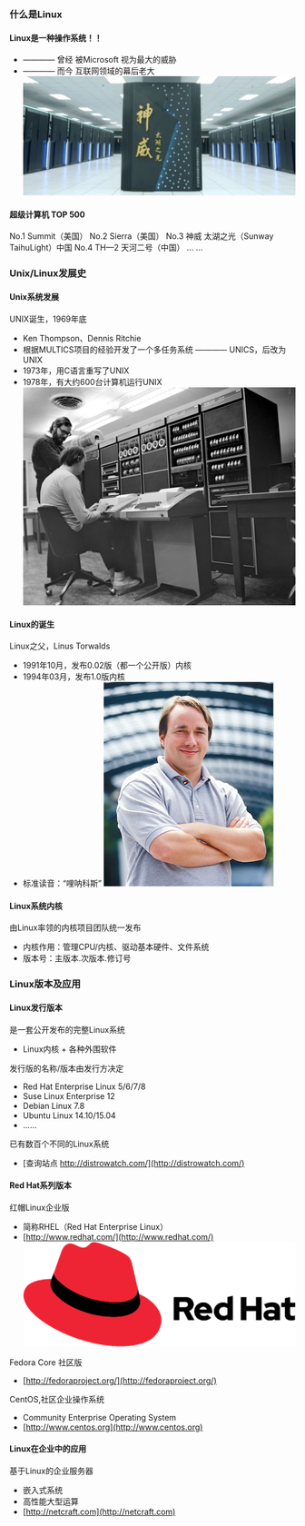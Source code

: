 ### 什么是Linux
#### Linux是一种操作系统！！
- ———— 曾经 被Microsoft 视为最大的威胁
- ———— 而今 互联网领域的幕后老大
![神威 太湖之光](/media/images/editor/linux/linux-shenwei_20201114130248335580.jpg "神威 太湖之光")

#### 超级计算机 TOP 500
No.1 Summit（美国）
No.2 Sierra（美国）
No.3 神威 太湖之光（Sunway TaihuLight）中国
No.4 TH—2 天河二号（中国）
... ...

### Unix/Linux发展史
#### Unix系统发展
UNIX诞生，1969年底
- Ken Thompson、Dennis Ritchie
- 根据MULTICS项目的经验开发了一个多任务系统 ———— UNICS，后改为UNIX
- 1973年，用C语言重写了UNIX
- 1978年，有大约600台计算机运行UNIX
![Ken Thompson、Dennis Ritchie](/media/images/editor/linux/KenThompson_20201114133331326318.jpg "Ken Thompson、Dennis Ritchie")

#### Linux的诞生
Linux之父，Linus Torwalds
- 1991年10月，发布0.02版（都一个公开版）内核
- 1994年03月，发布1.0版内核
- 标准读音：“哩呐科斯”
![Linux Torwalds](/media/images/editor/linux/LinusTorwalds_20201114140823015621.png "Linux Torwalds")


#### Linux系统内核
由Linux率领的内核项目团队统一发布
- 内核作用：管理CPU/内核、驱动基本硬件、文件系统
- 版本号：主版本.次版本.修订号

### Linux版本及应用
#### Linux发行版本
是一套公开发布的完整Linux系统
- Linux内核 + 各种外围软件


发行版的名称/版本由发行方决定
- Red Hat Enterprise Linux 5/6/7/8
- Suse Linux Enterprise 12
- Debian Linux 7.8
- Ubuntu Linux 14.10/15.04
- ......

已有数百个不同的Linux系统
- [查询站点 http://distrowatch.com/](http://distrowatch.com/)

#### Red Hat系列版本
红帽Linux企业版
- 简称RHEL（Red Hat Enterprise Linux）
- [http://www.redhat.com/](http://www.redhat.com/)
![RedHat](/media/images/editor/linux/RedHat_20201114145755753118.png "RedHat")

Fedora Core 社区版
- [http://fedoraproject.org/](http://fedoraproject.org/)

CentOS,社区企业操作系统
- Community Enterprise Operating System
- [http://www.centos.org](http://www.centos.org)

#### Linux在企业中的应用
基于Linux的企业服务器
- 嵌入式系统
- 高性能大型运算
- [http://netcraft.com](http://netcraft.com)
